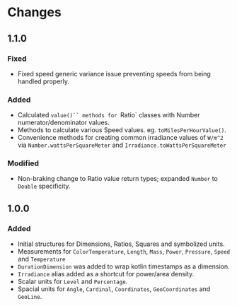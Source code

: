Changes
=======

1.1.0
-----


### Fixed

 - Fixed speed generic variance issue preventing speeds from being handled
   properly.

### Added

 - Calculated `value()`` methods for `Ratio` classes with Number
   numerator/denominator values.
 - Methods to calculate various Speed values. eg. `toMilesPerHourValue()`.
 - Convenience methods for creating common irradiance values of `W/m^2` via
   `Number.wattsPerSquareMeter` and `Irradiance.toWattsPerSquareMeter`

### Modified

 - Non-braking change to Ratio value return types; expanded `Number` to `Double`
   specificity.


1.0.0
-----

### Added

 - Initial structures for Dimensions, Ratios, Squares and symbolized units.
 - Measurements for `ColorTemperature`, `Length`, `Mass`, `Power`,
   `Pressure`, `Speed` and `Temperature`
 - `DurationDimension` was added to wrap kotlin timestamps as a dimension.
 - `Irradiance` alias added as a shortcut for power/area density.
 - Scalar units for `Level` and `Percentage`.
 - Spacial units for `Angle`, `Cardinal`, `Coordinates`, `GeoCoordinates`
    and `GeoLine`.
